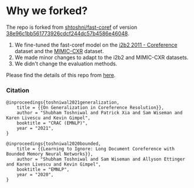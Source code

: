 # Why we forked?
The repo is forked from [shtoshni/fast-coref](https://github.com/shtoshni/fast-coref) of version [38e96c1bb561773926cdcf244dc57b4586e46048](https://github.com/shtoshni/fast-coref/tree/38e96c1bb561773926cdcf244dc57b4586e46048).

1. We fine-tuned the fast-coref model on the [i2b2 2011 - Coreference](https://portal.dbmi.hms.harvard.edu/projects/n2c2-nlp/) dataset and the [MIMIC-CXR](https://physionet.org/content/mimic-cxr/2.0.0/) dataset.
2. We made minor changes to adapt to the i2b2 and MIMIC-CXR datasets.
3. We didn't change the evaluation methods.

Please find the details of this repo from [here](https://github.com/shtoshni/fast-coref).

### Citation
```
@inproceedings{toshniwal2021generalization,
    title = {{On Generalization in Coreference Resolution}},
    author = "Shubham Toshniwal and Patrick Xia and Sam Wiseman and Karen Livescu and Kevin Gimpel",
    booktitle = "CRAC (EMNLP)",
    year = "2021",
}

@inproceedings{toshniwal2020bounded,
    title = {{Learning to Ignore: Long Document Coreference with Bounded Memory Neural Networks}},
    author = "Shubham Toshniwal and Sam Wiseman and Allyson Ettinger and Karen Livescu and Kevin Gimpel",
    booktitle = "EMNLP",
    year = "2020",
}
```